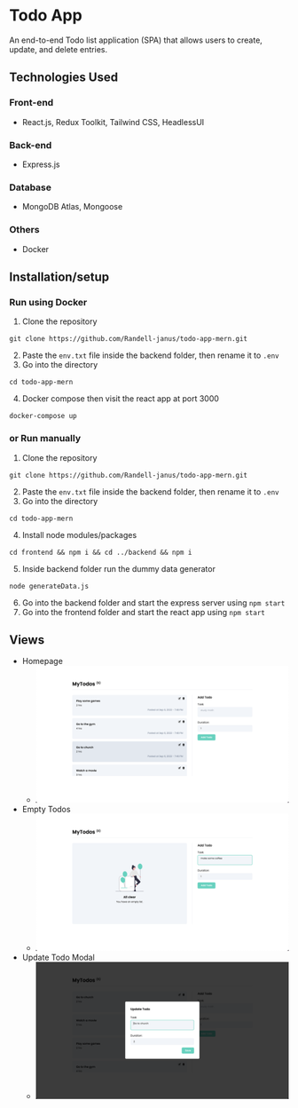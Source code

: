 # Todo App

An end-to-end Todo list application (SPA) that allows users to create, update, and delete entries.

## Technologies Used

### Front-end

- React.js, Redux Toolkit, Tailwind CSS, HeadlessUI

### Back-end

- Express.js

### Database

- MongoDB Atlas, Mongoose

### Others

- Docker

## Installation/setup

### Run using Docker

1. Clone the repository

```
git clone https://github.com/Randell-janus/todo-app-mern.git
```

2. Paste the `env.txt` file inside the backend folder, then rename it to `.env`
3. Go into the directory

```
cd todo-app-mern
```

4. Docker compose then visit the react app at port 3000

```
docker-compose up
```

### or Run manually

1. Clone the repository

```
git clone https://github.com/Randell-janus/todo-app-mern.git
```

2. Paste the `env.txt` file inside the backend folder, then rename it to `.env`
3. Go into the directory

```
cd todo-app-mern
```

4. Install node modules/packages

```
cd frontend && npm i && cd ../backend && npm i
```

5. Inside backend folder run the dummy data generator

```
node generateData.js
```

6. Go into the backend folder and start the express server using `npm start`
7. Go into the frontend folder and start the react app using `npm start`

## Views

- Homepage
  - ![](https://github.com/Randell-janus/todo-app-mern/blob/main/frontend/public/snapshots/Home.png)
- Empty Todos
  - ![](https://github.com/Randell-janus/todo-app-mern/blob/main/frontend/public/snapshots/Empty.png)
- Update Todo Modal
  - ![](https://github.com/Randell-janus/todo-app-mern/blob/main/frontend/public/snapshots/Modal.png)
